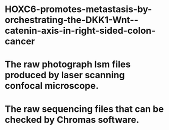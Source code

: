 # HOXC6-promotes-metastasis-by-orchestrating-the-DKK1-Wnt--catenin-axis-in-right-sided-colon-cancer
# The raw photograph lsm files produced by laser scanning confocal microscope.
# The raw sequencing files that can be checked by Chromas software. 
